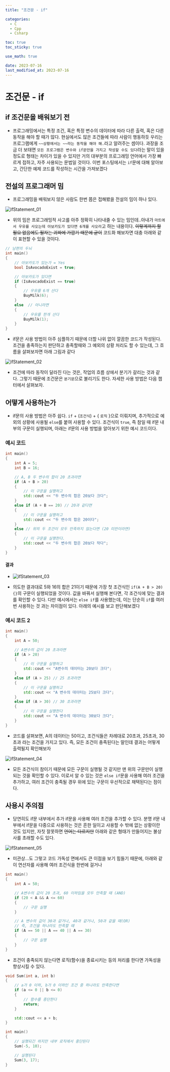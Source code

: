 ```yaml
---
title: "조건문 - if" 

categories:
  - C
  - Cpp
  - Csharp

toc: true
toc_sticky: true

use_math: true

date: 2023-07-16
last_modified_at: 2023-07-16
---
```


# 조건문 - if

## if 조건문을 배워보기 전
- 프로그래밍에서는 특정 조건, 혹은 특정 변수의 데이터에 따라 다른 출력, 혹은 다른 동작을 해야 할 때가 많다. 현실에서도 많은 조건들에 따라 사람이 행동하듯 우리는 프로그램에게 `~~상황에서는 ~~라는 동작을 해야 해.`라고 알려주는 셈이다. 과장을 조금 더 보태면 `모든 프로그램은 변수와 if문만을 가지고 작성할 수도 있다`라는 말이 있을 정도로 형태는 차이가 있을 수 있지만 거의 대부분의 프로그래밍 언어에서 가장 빠르게 접하고, 자주 사용되는 문법일 것이다. 이번 포스팅에서는 `if`문에 대해 알아보고, 간단한 예제 코드를 작성하는 시간을 가져보겠다

## 전설의 프로그래머 밈
- 프로그래밍을 배워보지 않은 사람도 한번 쯤은 접해봤을 전설의 밈이 하나 있다.

![ifStatement_01](https://github.com/Kjaeseong/Kjaeseong.github.io/assets/103081763/f1bf485f-7c2e-49e4-8b55-11d65a78d0f3)

- 위의 밈은 프로그래밍적 사고를 아주 정확히 나타내줄 수 있는 밈인데..아내가 `마트에서 우유를 사오는데 아보카도가 있다면 6개를 사오라`고 하는 내용이다. ~~이렇게까지 할 필요 없음에도 필자는 괴짜에 가깝기 때문에 굳이~~ 코드화 해보자면 대충 아래와 같이 표현할 수 있을 것이다.

```cpp
// 남편의 두뇌
int main()
{
    // 아보카도가 있는가 = Yes
    bool IsAvocadoExist = true;

    // 아보카도가 있다면
    if (IsAvocadoExist == true)
    {
        // 우유를 6개 산다
        BuyMilk(6);
    }
    else  // 아니라면
    {
        // 우유를 한개 산다
        BuyMilk(1);
    }
}
```

- if문은 사용 방법이 아주 심플하기 때문에 더할 나위 없이 깔끔한 코드가 작성된다. 조건을 충족하는지 판단하고 충족할때와 그 예외의 상황 처리도 할 수 있는데, 그 흐름을 살펴보자면 아래 그림과 같다

![ifStatement_02](https://github.com/Kjaeseong/Kjaeseong.github.io/assets/103081763/b52c2ca5-5c4b-4f25-bf37-891a6d3a8b0e)

- 조건에 따라 동작이 달라진 다는 것은, 작업의 흐름 상에서 분기가 갈리는 것과 같다. 그렇기 때문에 조건문은 `분기문`으로 불리기도 한다. 자세한 사용 방법은 다음 챕터에서 살펴보자.

## 어떻게 사용하는가
- if문의 사용 방법은 아주 쉽다. `if` + (`조건식`) + { `로직` }으로 이뤄지며, 추가적으로 예외의 상황에 사용될 `else`를 붙여 사용할 수 있다. 조건식이 `true`, 즉 참일 때 if문 내부의 구문이 실행되며, 아래는 if문의 사용 방법을 알아보기 위한 예시 코드이다.

### 예시 코드

```cpp
int main()
{
    int A = 5;
    int B = 16;

    // A, B 두 변수의 합이 20 초과라면
    if (A + B > 20)
    {
        // 이 구문을 실행하고
        std::cout << "두 변수의 합은 20보다 크다";
    }
    else if (A + B == 20) // 20과 같다면
    {
        // 이 구문을 실행하고
        std::cout << "두 변수의 합은 20이다";
    }
    else // 위의 두 조건이 모두 만족하지 않는다면 (20 미만이라면)
    {
        // 이 구문을 실행한다.
        std::cout << "두 변수의 합은 20보다 작다";
    }
}
```

#### 결과
- ![ifStatement_03](https://github.com/Kjaeseong/Kjaeseong.github.io/assets/103081763/e8aa0ce3-5534-41d1-9180-73b71ec49113)

- 의도한 결과대로 5와 16의 합은 21이기 때문에 가장 첫 조건식인 `if(A + B > 20) {}`의 구문이 실행되었을 것이다. 값을 바꿔서 실행해 본다면, 각 조건식에 맞는 결과를 확인할 수 있다. 다만 예시에서는 `else if`를 사용했는데, 이는 단순히 `if`를 여러번 사용하는 것 과는 차이점이 있다. 아래의 예시를 보고 판단해보겠다

### 예시 코드 2

```cpp
int main()
{
    int A = 50;

    // A변수의 값이 20 초과라면
    if (A > 20)
    {
        // 이 구문을 실행하고
        std::cout << "A변수의 데이터는 20보다 크다";
    }
    else if (A > 25) // 25 초과라면
    {
        // 이 구문을 실행하고
        std::cout << "A 변수의 데이터는 25보다 크다";
    }
    else if (A > 30) // 30 초과라면
    {
        // 이 구문을 실행한다
        std::cout << "A 변수의 데이터는 30보다 크다";
    }
}
```

- 코드를 살펴보면, A의 데이터는 50이고, 조건식들은 차례대로 20초과, 25초과, 30초과 라는 조건을 가지고 있다. 즉, 모든 조건이 충족된다는 말인데 결과는 어떻게 출력될지 확인해보자

![ifStatement_04](https://github.com/Kjaeseong/Kjaeseong.github.io/assets/103081763/d2e8616d-4908-43dc-bc19-6a05307ddb1f)

- 모든 조건식이 참이기 때문에 모든 구문이 실행될 것 같지만 맨 위의 구문만이 실행되는 것을 확인할 수 있다. 이로서 알 수 있는 것은 `else if`문을 사용해 여러 조건을 추가하고, 여러 조건이 충족될 경우 위에 있는 구문이 우선적으로 채택된다는 점이다. 

## 사용시 주의점
- 당연히도 if문 내부에서 추가 if문을 사용해 여러 조건을 추가할 수 있다. 분명 if문 내부에서 if문을 다중으로 사용하는 것은 흔한 일이고 사용할 수 밖에 없는 상황이란 것도 있지만, 자칫 잘못하면 ~~언어는 다르지만~~ 아래와 같은 형태가 만들어지는 불상사를 초래할 수도 있다.
  
![ifStatement_05](https://github.com/Kjaeseong/Kjaeseong.github.io/assets/103081763/2251d396-8e87-416f-ae83-174414a8fa23)

- 미관상...도 그렇고 코드 가독성 면에서도 큰 이점을 보기 힘들기 때문에, 아래와 같이 연산자를 사용해 여러 조건식을 한번에 걸거나

```cpp
int main()
{
	int A = 50;

	// A변수의 값이 20 초과, 60 이하임을 모두 만족할 때 (AND)
	if (20 < A && A <= 60)
	{
		// 구문 실행
	}

	// A 변수의 값이 30과 같거나, 40과 같거나, 50과 같을 때(OR)
	// 즉, 조건을 하나라도 만족할 때
	if (A == 50 || A == 40 || A == 30)
	{
		// 구문 실행
	}
}
```

- 조건이 충족되지 않는다면 로직(함수)을 종료시키는 등의 처리를 한다면 가독성을 향상시킬 수 있다.

```cpp
void Sum(int a, int b)
{
    // a가 0 이하, b가 0 이하인 조건 중 하나라도 만족한다면
    if (a <= 0 || b <= 0)
    {
        // 함수를 중단한다
        return;
    }

    std::cout << a + b;
}

int main()
{
    // 실행되긴 하지만 내부 로직에서 중단된다
    Sum(-5, 10); 

    // 실행된다
    Sum(3, 17); 
}
```
